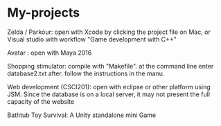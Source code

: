 # My-projects

Zelda / Parkour: open with Xcode by clicking the project file on Mac,
                  or Visual studio with workflow "Game development with C++"

Avatar : open with Maya 2016

Shopping stimulator: compile with "Makefile". 
                     at the command line enter database2.txt after. 
                     follow the instructions in the manu.
                     
Web development (CSCI201): open with eclipse or other platform using JSM. 
                           Since the database is on a local server, it may not present the full capacity of the website

Bathtub Toy Survival: A Unity standalone mini Game